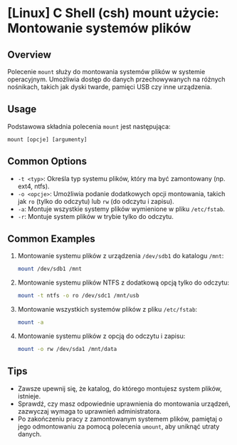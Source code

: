 # [Linux] C Shell (csh) mount użycie: Montowanie systemów plików

## Overview
Polecenie `mount` służy do montowania systemów plików w systemie operacyjnym. Umożliwia dostęp do danych przechowywanych na różnych nośnikach, takich jak dyski twarde, pamięci USB czy inne urządzenia.

## Usage
Podstawowa składnia polecenia `mount` jest następująca:

```
mount [opcje] [argumenty]
```

## Common Options
- `-t <typ>`: Określa typ systemu plików, który ma być zamontowany (np. ext4, ntfs).
- `-o <opcje>`: Umożliwia podanie dodatkowych opcji montowania, takich jak `ro` (tylko do odczytu) lub `rw` (do odczytu i zapisu).
- `-a`: Montuje wszystkie systemy plików wymienione w pliku `/etc/fstab`.
- `-r`: Montuje system plików w trybie tylko do odczytu.

## Common Examples
1. Montowanie systemu plików z urządzenia `/dev/sdb1` do katalogu `/mnt`:
   ```bash
   mount /dev/sdb1 /mnt
   ```

2. Montowanie systemu plików NTFS z dodatkową opcją tylko do odczytu:
   ```bash
   mount -t ntfs -o ro /dev/sdc1 /mnt/usb
   ```

3. Montowanie wszystkich systemów plików z pliku `/etc/fstab`:
   ```bash
   mount -a
   ```

4. Montowanie systemu plików z opcją do odczytu i zapisu:
   ```bash
   mount -o rw /dev/sda1 /mnt/data
   ```

## Tips
- Zawsze upewnij się, że katalog, do którego montujesz system plików, istnieje.
- Sprawdź, czy masz odpowiednie uprawnienia do montowania urządzeń, zazwyczaj wymaga to uprawnień administratora.
- Po zakończeniu pracy z zamontowanym systemem plików, pamiętaj o jego odmontowaniu za pomocą polecenia `umount`, aby uniknąć utraty danych.